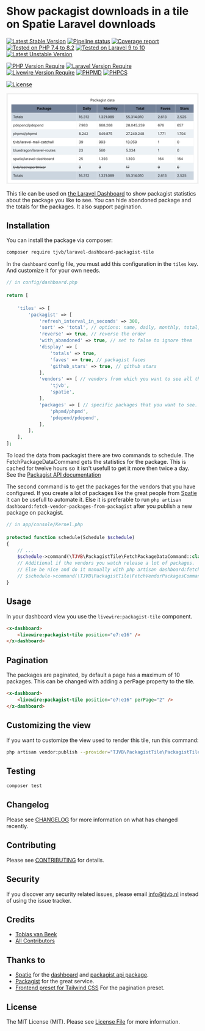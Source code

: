 # Show packagist downloads in a tile on Spatie Laravel downloads


[![Latest Stable Version](https://poser.pugx.org/tjvb/laravel-dashboard-packagist-tile/v)](https://packagist.org/packages/tjvb/laravel-dashboard-packagist-tile)
[![Pipeline status](https://gitlab.com/tjvb/laravel-dashboard-packagist-tile/badges/master/pipeline.svg)](https://gitlab.com/tjvb/laravel-dashboard-packagist-tile/-/pipelines?page=1&scope=all&ref=master)
[![Coverage report](https://gitlab.com/tjvb/laravel-dashboard-packagist-tile/badges/master/coverage.svg)](https://gitlab.com/tjvb/laravel-dashboard-packagist-tile/-/pipelines?page=1&scope=all&ref=master)
[![Tested on PHP 7.4 to 8.2](https://img.shields.io/badge/Tested%20on-PHP%207.4%20|%208.0%20|%208.1%20|%208.2%20|%208.3-brightgreen.svg?maxAge=2419200)](https://gitlab.com/tjvb/laravel-dashboard-packagist-tile/-/pipelines?page=1&scope=all&ref=master)
[![Tested on Laravel 9 to 10](https://img.shields.io/badge/Tested%20on-Laravel%207%20|%208%20|%209%20|%2010-brightgreen.svg?maxAge=2419200)](https://gitlab.com/tjvb/laravel-mail-catchall/-/pipelines?page=1&scope=all&ref=master)
[![Latest Unstable Version](https://poser.pugx.org/tjvb/laravel-dashboard-packagist-tile/v/unstable)](https://packagist.org/packages/tjvb/laravel-dashboard-packagist-tile)


[![PHP Version Require](https://poser.pugx.org/tjvb/laravel-dashboard-packagist-tile/require/php)](https://packagist.org/packages/tjvb/laravel-dashboard-packagist-tile)
[![Laravel Version Require](https://poser.pugx.org/tjvb/laravel-dashboard-packagist-tile/require/illuminate/support)](https://packagist.org/packages/tjvb/laravel-mail-catchall)
[![Livewire Version Require](https://poser.pugx.org/tjvb/laravel-dashboard-packagist-tile/require/livewire/livewire)](https://packagist.org/packages/tjvb/laravel-mail-catchall)
[![PHPMD](https://img.shields.io/badge/PHPMD-checked-brightgreen.svg)](https://gitlab.com/tjvb/laravel-dashboard-packagist-tile/-/blob/master/phpmd.xml.dist)
[![PHPCS](https://img.shields.io/badge/PHPCS-PSR12-brightgreen.svg)](https://gitlab.com/tjvb/laravel-dashboard-packagist-tile/-/blob/master/phpcs.xml.dist)


[![License](https://poser.pugx.org/tjvb/laravel-dashboard-packagist-tile/license)](https://packagist.org/packages/tjvb/laravel-dashboard-packagist-tile)


![Packagist data tile screenshot](/docs/images/packagist-data-screenshot.jpg)

This tile can be used on [the Laravel Dashboard](https://docs.spatie.be/laravel-dashboard) to show packagist statistics about the package you like to see. You can hide abandoned package and the totals for the packages. It also support pagination.

## Installation

You can install the package via composer:

```bash
composer require tjvb/laravel-dashboard-packagist-tile
```

In the `dashboard` config file, you must add this configuration in the `tiles` key. And customize it for your own needs.
```php
// in config/dashboard.php

return [

    'tiles' => [
        'packagist' => [
            'refresh_interval_in_seconds' => 300,
            'sort' => 'total', // options: name, daily, monthly, total, empty means no sorting.
            'reverse' => true, // reverse the order
            'with_abandoned' => true, // set to false to ignore them
            'display' => [
                'totals' => true,
                'faves' => true, // packagist faces
                'github_stars' => true, // github stars
            ],
            'vendors' => [ // vendors from which you want to see all the packages
                'tjvb',
                'spatie',
            ],
            'packages' => [ // specific packages that you want to see.
                'phpmd/phpmd',
                'pdepend/pdepend',
            ],
        ],
    ],
];


```

To load the data from packagist there are two commands to schedule. The FetchPackageDataCommand gets the statistics for the package. This is cached for twelve hours so it isn't usefull to get it more then twice a day. See the [Packagist API documentation](https://packagist.org/apidoc#get-package-data)  

The second command is to get the packages for the vendors that you have configured. If you create a lot of packages like the great people from [Spatie](https://spatie.be/) it can be usefull to automate it. Else it is preferable to run `php artisan dashboard:fetch-vendor-packages-from-packagist` after you publish a new package on packagist. 

```php
// in app/console/Kernel.php

protected function schedule(Schedule $schedule)
{
    // ...
    $schedule->command(\TJVB\PackagistTile\FetchPackageDataCommand::class)->twiceDaily();
    // Additional if the vendors you watch release a lot of packages.
    // Else be nice and do it manually with php artisan dashboard:fetch-vendor-packages-from-packagist.
    // $schedule->command(\TJVB\PackagistTile\FetchVendorPackagesCommand::class)->daily();
}
```

## Usage

In your dashboard view you use the `livewire:packagist-tile` component.

```html
<x-dashboard>
    <livewire:packagist-tile position="e7:e16" />
</x-dashboard>
```

## Pagination
The packages are paginated, by default a page has a maximum of 10 packages. This can be changed with adding a perPage property to the  tile.
```html
<x-dashboard>
    <livewire:packagist-tile position="e7:e16" perPage="2" />
</x-dashboard>
```

## Customizing the view

If you want to customize the view used to render this tile, run this command:

```bash
php artisan vendor:publish --provider="TJVB\PackagistTile\PackagistTileServiceProvider" --tag="dashboard-packagist-views"
```

## Testing

``` bash
composer test
```

## Changelog

Please see [CHANGELOG](CHANGELOG.md) for more information on what has changed recently.

## Contributing

Please see [CONTRIBUTING](CONTRIBUTING.md) for details.

## Security

If you discover any security related issues, please email info@tjvb.nl instead of using the issue tracker.


## Credits

- [Tobias van Beek](https://tjvb.nl/about)
- [All Contributors](https://gitlab.com/tjvb/laravel-dashboard-packagist-tile/-/graphs/master)

## Thanks to
- [Spatie](https://docs.spatie.be) for the [dashboard](https://github.com/spatie/laravel-dashboard) and [packagist api package](https://github.com/spatie/packagist-api).
- [Packagist](https://packagist.org/) for the great service.
- [Frontend preset for Tailwind CSS](https://github.com/laravel-frontend-presets/tailwindcss) For the pagination preset.

## License

The MIT License (MIT). Please see [License File](LICENSE.md) for more information.
